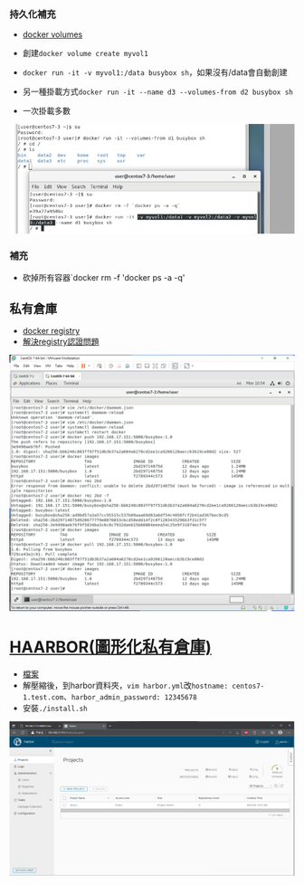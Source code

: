 ### 持久化補充
* [docker volumes](https://myapollo.com.tw/zh-tw/docker-volumes/)
* 創建`docker volume create myvol1`

* `docker run -it -v myvol1:/data busybox sh`，如果沒有/data會自動創建

* 另一種掛載方式`docker run -it --name d3 --volumes-from d2 busybox sh`
* 一次掛載多數

![PICTUER](https://github.com/victor0520/docker1/blob/main/bitmap/0920-3.jpg)

### 補充
* 砍掉所有容器`docker rm -f 'docker
 ps -a -q'

## 私有倉庫 
* [docker registry](https://hub.docker.com/_/registry)
* [解決registry認證問題](https://blog.txstudio.tw/2017/08/deploy-insecure-private-docker-registry.html)

![PICTUER](https://github.com/victor0520/docker1/blob/main/bitmap/0920-1.png)

# [HAARBOR(圖形化私有倉庫)](https://medium.com/starbugs/%E7%94%A8-harbor-%E6%9E%B6%E8%A8%AD%E7%A7%81%E6%9C%89-docker-%E5%80%89%E5%BA%AB-9e7eb2bbf769)
* [檔案](https://storage.googleapis.com/harbor-releases/release-1.9.0/harbor-offline-installer-v1.9.0.tgz)
* 解壓縮後，到harbor資料夾，`vim harbor.yml`改`hostname: centos7-1.test.com`、`harbor_admin_password: 12345678`
* 安裝`./install.sh`

![PICTUER](https://github.com/victor0520/docker1/blob/main/bitmap/0920-2.png)